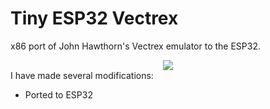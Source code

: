 # Tiny ESP32 Vectrex
x86 port of John Hawthorn's Vectrex emulator to the ESP32.<br>
<center><img src='https://raw.githubusercontent.com/rpsubc8/ESP32TinyVectrex/main/preview/previewVectrexLogo.gif'></center>
I have made several modifications:
<ul>
  <li>Ported to ESP32</li>
</ul>
